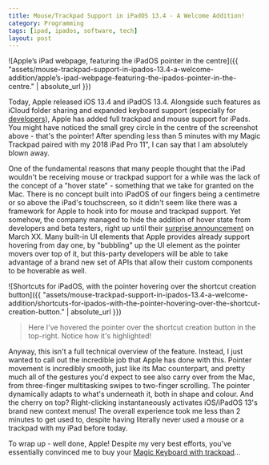 ```yaml
---
title: Mouse/Trackpad Support in iPadOS 13.4 - A Welcome Addition!
category: Programming
tags: [ipad, ipados, software, tech]
layout: post
---
```


![Apple’s iPad webpage, featuring the iPadOS pointer in the centre]({{ "assets/mouse-trackpad-support-in-ipados-13.4-a-welcome-addition/apple’s-ipad-webpage-featuring-the-ipados-pointer-in-the-centre." | absolute_url }})


Today, Apple released iOS 13.4 and iPadOS 13.4. Alongside such features as iCloud folder sharing and expanded keyboard support (especially for [developers](https://twitter.com/stroughtonsmith/status/1225160428554244097?s=21)), Apple has added full trackpad and mouse support for iPads. You might have noticed the small grey circle in the centre of the screenshot above - that's the pointer! After spending less than 5 minutes with my Magic Trackpad paired with my 2018 iPad Pro 11", I can say that I am absolutely blown away.<!--more-->

One of the fundamental reasons that many people thought that the iPad wouldn't be receiving mouse or trackpad support for a while was the lack of the concept of a "hover state" - something that we take for granted on the Mac. There is no concept built into iPadOS of our fingers being a centimetre or so above the iPad's touchscreen, so it didn't seem like there was a framework for Apple to hook into for mouse and trackpad support. Yet somehow, the company managed to hide the addition of hover state from developers and beta testers, right up until their [surprise announcement](https://www.apple.com/newsroom/2020/03/apple-unveils-new-ipad-pro-with-lidar-scanner-and-trackpad-support-in-ipados/) on March XX. Many built-in UI elements that Apple provides already support hovering from day one, by "bubbling" up the UI element as the pointer movers over top of it, but this-party developers will be able to take advantage of a brand new set of APIs that allow their custom components to be hoverable as well.


![Shortcuts for iPadOS, with the pointer hovering over the shortcut creation button]({{ "assets/mouse-trackpad-support-in-ipados-13.4-a-welcome-addition/shortcuts-for-ipados-with-the-pointer-hovering-over-the-shortcut-creation-button." | absolute_url }})

> Here I've hovered the pointer over the shortcut creation button in the top-right. Notice how it's highlighted!

Anyway, this isn't a full technical overview of the feature. Instead, I just wanted to call out the incredible job that Apple has done with this. Pointer movement is incredibly smooth, just like its Mac counterpart, and pretty much all of the gestures you'd expect to see also carry over from the Mac, from three-finger multitasking swipes to two-finger scrolling. The pointer dynamically adapts to what's underneath it, both in shape and colour. And the cherry on top? Right-clicking instantaneously activates iOS/iPadOS 13's brand new context menus! The overall experience took me less than 2 minutes to get used to, despite having literally never used a mouse or a trackpad with my iPad before today.

To wrap up - well done, Apple! Despite my very best efforts, you've essentially convinced me to buy your [Magic Keyboard with trackpad](https://www.apple.com/ipad-keyboards/)...